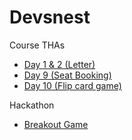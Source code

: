 # Devsnest

Course THAs
* [Day 1 & 2 (Letter)](https://epsilonalpha.netlify.app/day1,2/)
* [Day 9 (Seat Booking)](https://epsilonalpha.netlify.app/day9/)
* [Day 10 (Flip card game)](https://epsilonalpha.netlify.app/day10/)

Hackathon
* [Breakout Game](https://epsilonalpha.netlify.app/Breakout/)
